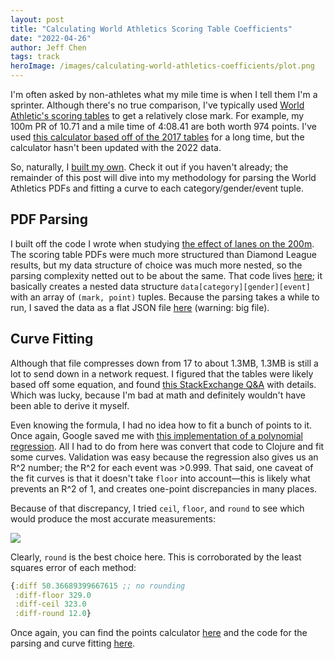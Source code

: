 ```yaml
---
layout: post
title: "Calculating World Athletics Scoring Table Coefficients"
date: "2022-04-26"
author: Jeff Chen
tags: track
heroImage: /images/calculating-world-athletics-coefficients/plot.png
---
```


I'm often asked by non-athletes what my mile time is when I tell them I'm a sprinter. Although there's no true comparison, I've typically used [World Athletic's scoring tables](https://www.worldathletics.org/about-iaaf/documents/technical-information) to get a relatively close mark. For example, my 100m PR of 10.71 and a mile time of 4:08.41 are both worth 974 points. I've used [this calculator based off of the 2017 tables](https://caltaf.com/pointscalc/calc.html) for a long time, but the calculator hasn't been updated with the 2022 data.

So, naturally, I [built my own](/projects/track/points-calculator/). Check it out if you haven't already; the remainder of this post will dive into my methodology for parsing the World Athletics PDFs and fitting a curve to each category/gender/event tuple.

<!-- excerpt -->

## PDF Parsing

I built off the code I wrote when studying [the effect of lanes on the 200m](https://jeffchen.dev/posts/Effect-of-Lane-Draw-In-200m-Sprinters/). The scoring table PDFs were much more structured than Diamond League results, but my data structure of choice was much more nested, so the parsing complexity netted out to be about the same. That code lives [here](https://github.com/jchen1/iaaf-scoring-tables/blob/master/src/pdf.clj); it basically creates a nested data structure `data[category][gender][event]` with an array of `(mark, point)` tuples. Because the parsing takes a while to run, I saved the data as a flat JSON file [here](https://raw.githubusercontent.com/jchen1/iaaf-scoring-tables/master/iaaf.json) (warning: big file).

## Curve Fitting

Although that file compresses down from 17 to about 1.3MB, 1.3MB is still a lot to send down in a network request. I figured that the tables were likely based off some equation, and found [this StackExchange Q&A](https://sports.stackexchange.com/questions/15533/how-to-calculate-iaaf-points) with details. Which was lucky, because I'm bad at math and definitely wouldn't have been able to derive it myself. 

Even knowing the formula, I had no idea how to fit a bunch of points to it. Once again, Google saved me with [this implementation of a polynomial regression](https://algs4.cs.princeton.edu/14analysis/PolynomialRegression.java.html). All I had to do from here was convert that code to Clojure and fit some curves. Validation was easy because the regression also gives us an R^2 number; the R^2 for each event was >0.999. That said, one caveat of the fit curves is that it doesn't take `floor` into account—this is likely what prevents an R^2 of 1, and creates one-point discrepancies in many places.

Because of that discrepancy, I tried `ceil`, `floor`, and `round` to see which would produce the most accurate measurements:

![](/images/calculating-world-athletics-coefficients/diff.png)

Clearly, `round` is the best choice here. This is corroborated by the least squares error of each method:

```clojure
{:diff 50.36689399667615 ;; no rounding
 :diff-floor 329.0
 :diff-ceil 323.0
 :diff-round 12.0}
```

Once again, you can find the points calculator [here](/projects/track/points-calculator/) and the code for the parsing and curve fitting [here](https://github.com/jchen1/iaaf-scoring-tables/).
